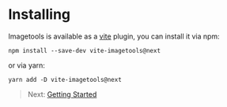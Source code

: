 # Installing

Imagetools is available as a [vite](https://vitejs.dev) plugin, you can install it via npm:

```
npm install --save-dev vite-imagetools@next
```

or via yarn:

```
yarn add -D vite-imagetools@next
```

> Next: [Getting Started](getting-started.md)